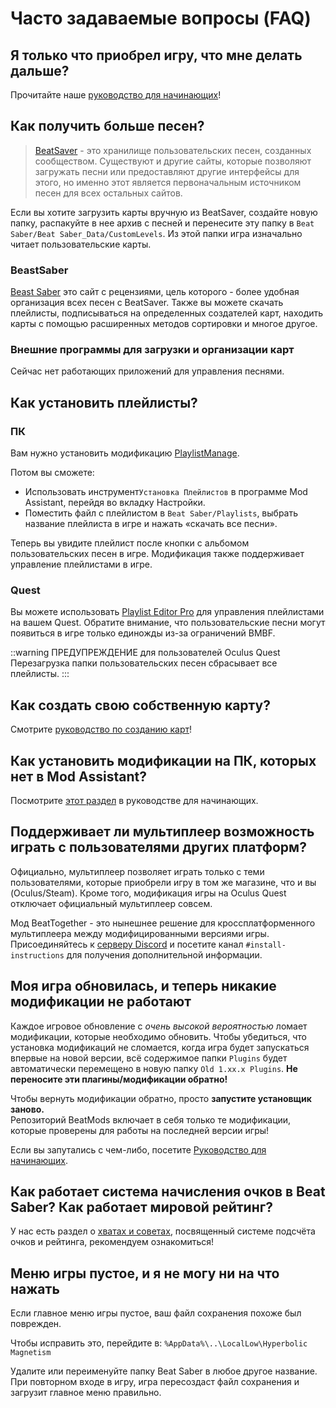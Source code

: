 # Часто задаваемые вопросы (FAQ)

## Я только что приобрел игру, что мне делать дальше?
Прочитайте наше [руководство для начинающих](/beginners-guide.md)!

## Как получить больше песен?
> [BeatSaver](https://beatsaver.com) - это хранилище пользовательских песен, созданных сообществом. Существуют и другие сайты, которые позволяют загружать песни или предоставляют другие интерфейсы для этого, но именно этот является первоначальным источником песен для всех остальных сайтов.

Если вы хотите загрузить карты вручную из BeatSaver, создайте новую папку, распакуйте в нее архив с песней и перенесите эту папку в `Beat Saber/Beat Saber_Data/CustomLevels`. Из этой папки игра изначально читает пользовательские карты.

### BeastSaber
[Beast Saber](https://www.bsaber.com) это сайт с рецензиями, цель которого - более удобная организация всех песен с BeatSaver. Также вы можете скачать плейлисты, подписываться на определенных создателей карт, находить карты с помощью расширенных методов сортировки и многое другое.

### Внешние программы для загрузки и организации карт

Сейчас нет работающих приложений для управления песнями.

## Как установить плейлисты?

### ПК
Вам нужно установить модификацию [PlaylistManage](https://github.com/rithik-b/PlaylistManager/releases/latest).

Потом вы сможете:

* Использовать инструмент`Установка Плейлистов` в программе Mod Assistant, перейдя во вкладку Настройки.
* Поместить файл с плейлистом в `Beat Saber/Playlists`, выбрать название плейлиста в игре и нажать «скачать все песни».

Теперь вы увидите плейлист после кнопки с альбомом пользовательских песен в игре. Модификация также поддерживает управление плейлистами в игре.

### Quest
Вы можете использовать [Playlist Editor Pro](https://beatsaberquest.com/bmbf/my-tools/playlist-editor-pro/) для управления плейлистами на вашем Quest. Обратите внимание, что пользовательские песни могут появиться в игре только единожды из-за ограничений BMBF.

::warning ПРЕДУПРЕЖДЕНИЕ для пользователей Oculus Quest Перезагрузка папки пользовательских песен сбрасывает все плейлисты. :::

## Как создать свою собственную карту?
Смотрите [руководство по созданию карт](/mapping/)!

## Как установить модификации на ПК, которых нет в Mod Assistant?
Посмотрите [этот раздел](/pc-modding.md#manual-installation) в руководстве для начинающих.

## Поддерживает ли мультиплеер возможность играть с пользователями других платформ?
Официально, мультиплеер позволяет играть только с теми пользователями, которые приобрели игру в том же магазине, что и вы (Oculus/Steam). Кроме того, модификация игры на Oculus Quest отключает официальный мультиплеер совсем.

Мод BeatTogether - это нынешнее решение для кроссплатформенного мультиплеера между модифицированными версиями игры. Присоединяйтесь к [серверу Discord](https://discord.com/invite/gezGrFG4tz) и посетите канал `#install-instructions` для получения дополнительной информации.

## Моя игра обновилась, и теперь никакие модификации не работают
Каждое игровое обновление с *очень высокой вероятностью* ломает модификации, которые необходимо обновить. Чтобы убедиться, что установка модификаций не сломается, когда игра будет запускаться впервые на новой версии, всё содержимое папки `Plugins` будет автоматически перемещено в новую папку `Old 1.xx.x Plugins`. **Не переносите эти плагины/модификации обратно!**

Чтобы вернуть модификации обратно, просто **запустите установщик заново.**  
Репозиторий BeatMods включает в себя только те модификации, которые проверены для работы на последней версии игры!

Если вы запутались с чем-либо, посетите [Руководство для начинающих](/beginners-guide.md).

## Как работает система начисления очков в Beat Saber? Как работает мировой рейтинг?
У нас есть раздел о [хватах и советах](/grips-and-tricks.md), посвященный системе подсчёта очков и рейтинга, рекомендуем ознакомиться!

## Меню игры пустое, и я не могу ни на что нажать
Если главное меню игры пустое, ваш файл сохранения похоже был поврежден.

Чтобы исправить это, перейдите в: `%AppData%\..\LocalLow\Hyperbolic Magnetism`

Удалите или переименуйте папку Beat Saber в любое другое название. При повторном входе в игру, игра пересоздаст файл сохранения и загрузит главное меню правильно.
